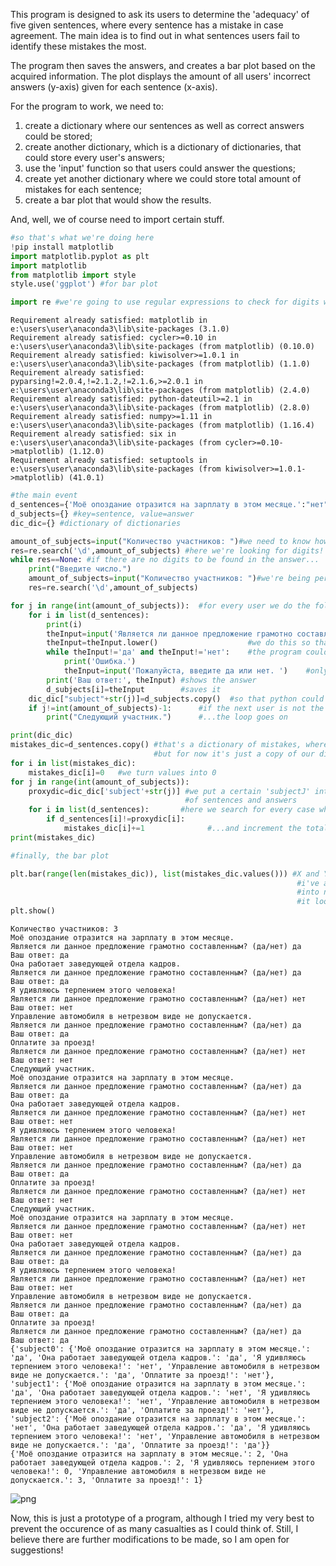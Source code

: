 
This program is designed to ask its users to determine the 'adequacy' of five given sentences, where every sentence has a mistake in case agreement. The main idea is to find out in what sentences users fail to identify these mistakes the most. 

The program then saves the answers, and creates a bar plot based on the acquired information. The plot displays the amount of all users' incorrect answers (y-axis) given for each sentence (x-axis). 

For the program to work, we need to:
  1. create a dictionary where our sentences as well as correct answers could be stored;
  2. create another dictionary, which is a dictionary of dictionaries, that could store every user's answers;
  3. use the 'input' function so that users could answer the questions;
  4. create yet another dictionary where we could store total amount of mistakes for each sentence;
  5. create a bar plot that would show the results.
  
And, well, we of course need to import certain stuff.


```python
#so that's what we're doing here
!pip install matplotlib 
import matplotlib.pyplot as plt
import matplotlib
from matplotlib import style
style.use('ggplot') #for bar plot

import re #we're going to use regular expressions to check for digits when asking for the number of users
```

    Requirement already satisfied: matplotlib in e:\users\user\anaconda3\lib\site-packages (3.1.0)
    Requirement already satisfied: cycler>=0.10 in e:\users\user\anaconda3\lib\site-packages (from matplotlib) (0.10.0)
    Requirement already satisfied: kiwisolver>=1.0.1 in e:\users\user\anaconda3\lib\site-packages (from matplotlib) (1.1.0)
    Requirement already satisfied: pyparsing!=2.0.4,!=2.1.2,!=2.1.6,>=2.0.1 in e:\users\user\anaconda3\lib\site-packages (from matplotlib) (2.4.0)
    Requirement already satisfied: python-dateutil>=2.1 in e:\users\user\anaconda3\lib\site-packages (from matplotlib) (2.8.0)
    Requirement already satisfied: numpy>=1.11 in e:\users\user\anaconda3\lib\site-packages (from matplotlib) (1.16.4)
    Requirement already satisfied: six in e:\users\user\anaconda3\lib\site-packages (from cycler>=0.10->matplotlib) (1.12.0)
    Requirement already satisfied: setuptools in e:\users\user\anaconda3\lib\site-packages (from kiwisolver>=1.0.1->matplotlib) (41.0.1)
    


```python
#the main event
d_sentences={'Моё опоздание отразится на зарплату в этом месяце.':"нет", 'Она работает заведующей отдела кадров.':"нет", "Я удивляюсь терпением этого человека!":"нет", "Управление автомобиля в нетрезвом виде не допускается.":"нет", "Оплатите за проезд!":"нет"}
d_subjects={} #key=sentence, value=answer
dic_dic={} #dictionary of dictionaries

amount_of_subjects=input("Количество участников: ")#we need to know how many users are taking part in this little survey
res=re.search('\d',amount_of_subjects) #here we're looking for digits!
while res==None: #if there are no digits to be found in the answer...
    print("Введите число.")
    amount_of_subjects=input("Количество участников: ")#we're being persistent
    res=re.search('\d',amount_of_subjects)

for j in range(int(amount_of_subjects)):  #for every user we do the following:
    for i in list(d_sentences):
        print(i)                                                                        #we print every sentence one by one,
        theInput=input('Является ли данное предложение грамотно составленным? (да/нет) ')#and then ask this question.
        theInput=theInput.lower()                    #we do this so that if the user answers "Да" for instance, 
        while theInput!='да' and theInput!='нет':    #the program could still recognize it as the answer it's looking for
            print('Ошибка.')        
            theInput=input('Пожалуйста, введите да или нет. ')    #only "да/нет" answers to be given!    
        print('Ваш ответ:', theInput) #shows the answer
        d_subjects[i]=theInput        #saves it
    dic_dic["subject"+str(j)]=d_subjects.copy()  #so that python could save all users' answers into dic of dics
    if j!=int(amount_of_subjects)-1:      #if the next user is not the last one...
        print("Следующий участник.")      #...the loop goes on

print(dic_dic)
mistakes_dic=d_sentences.copy() #that's a dictionary of mistakes, where key=sentence:value=total amount of incorrect answers
                                #but for now it's just a copy of our dict of sentences
for i in list(mistakes_dic):
    mistakes_dic[i]=0   #we turn values into 0
for j in range(int(amount_of_subjects)):
    proxydic=dic_dic['subject'+str(j)] #we put a certain 'subjectJ' into our proxy dict
                                       #of sentences and answers
    for i in list(d_sentences):       #here we search for every case where an incorrect answer was given...
        if d_sentences[i]!=proxydic[i]:
            mistakes_dic[i]+=1              #...and increment the total number of incorrect answers by one
print(mistakes_dic)

#finally, the bar plot

plt.bar(range(len(mistakes_dic)), list(mistakes_dic.values())) #X and Y, accordingly
                                                                #i've also decided to turn sentences 
                                                                #into numbers, because otherwise
                                                                #it looks like a mess...
plt.show()
```

    Количество участников: 3
    Моё опоздание отразится на зарплату в этом месяце.
    Является ли данное предложение грамотно составленным? (да/нет) да
    Ваш ответ: да
    Она работает заведующей отдела кадров.
    Является ли данное предложение грамотно составленным? (да/нет) да
    Ваш ответ: да
    Я удивляюсь терпением этого человека!
    Является ли данное предложение грамотно составленным? (да/нет) нет
    Ваш ответ: нет
    Управление автомобиля в нетрезвом виде не допускается.
    Является ли данное предложение грамотно составленным? (да/нет) да
    Ваш ответ: да
    Оплатите за проезд!
    Является ли данное предложение грамотно составленным? (да/нет) нет
    Ваш ответ: нет
    Следующий участник.
    Моё опоздание отразится на зарплату в этом месяце.
    Является ли данное предложение грамотно составленным? (да/нет) да
    Ваш ответ: да
    Она работает заведующей отдела кадров.
    Является ли данное предложение грамотно составленным? (да/нет) нет
    Ваш ответ: нет
    Я удивляюсь терпением этого человека!
    Является ли данное предложение грамотно составленным? (да/нет) нет
    Ваш ответ: нет
    Управление автомобиля в нетрезвом виде не допускается.
    Является ли данное предложение грамотно составленным? (да/нет) да
    Ваш ответ: да
    Оплатите за проезд!
    Является ли данное предложение грамотно составленным? (да/нет) нет
    Ваш ответ: нет
    Следующий участник.
    Моё опоздание отразится на зарплату в этом месяце.
    Является ли данное предложение грамотно составленным? (да/нет) нет
    Ваш ответ: нет
    Она работает заведующей отдела кадров.
    Является ли данное предложение грамотно составленным? (да/нет) да
    Ваш ответ: да
    Я удивляюсь терпением этого человека!
    Является ли данное предложение грамотно составленным? (да/нет) нет
    Ваш ответ: нет
    Управление автомобиля в нетрезвом виде не допускается.
    Является ли данное предложение грамотно составленным? (да/нет) да
    Ваш ответ: да
    Оплатите за проезд!
    Является ли данное предложение грамотно составленным? (да/нет) да
    Ваш ответ: да
    {'subject0': {'Моё опоздание отразится на зарплату в этом месяце.': 'да', 'Она работает заведующей отдела кадров.': 'да', 'Я удивляюсь терпением этого человека!': 'нет', 'Управление автомобиля в нетрезвом виде не допускается.': 'да', 'Оплатите за проезд!': 'нет'}, 'subject1': {'Моё опоздание отразится на зарплату в этом месяце.': 'да', 'Она работает заведующей отдела кадров.': 'нет', 'Я удивляюсь терпением этого человека!': 'нет', 'Управление автомобиля в нетрезвом виде не допускается.': 'да', 'Оплатите за проезд!': 'нет'}, 'subject2': {'Моё опоздание отразится на зарплату в этом месяце.': 'нет', 'Она работает заведующей отдела кадров.': 'да', 'Я удивляюсь терпением этого человека!': 'нет', 'Управление автомобиля в нетрезвом виде не допускается.': 'да', 'Оплатите за проезд!': 'да'}}
    {'Моё опоздание отразится на зарплату в этом месяце.': 2, 'Она работает заведующей отдела кадров.': 2, 'Я удивляюсь терпением этого человека!': 0, 'Управление автомобиля в нетрезвом виде не допускается.': 3, 'Оплатите за проезд!': 1}
    


![png](output_3_1.png)


Now, this is just a prototype of a program, although I tried my very best to prevent the occurence of as many casualties as I could think of. Still, I believe there are further modifications to be made, so I am open for suggestions!


```python

```

